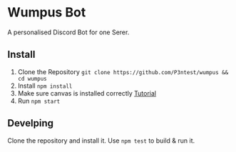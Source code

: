 # Wumpus Bot
A personalised Discord Bot for one Serer.

## Install

1) Clone the Repository
    `git clone https://github.com/P3ntest/wumpus && cd wumpus`
2) Install
    `npm install`
3) Make sure canvas is installed correctly
    [Tutorial](https://github.com/Automattic/node-canvas/wiki)
3) Run
    `npm start`


## Develping
Clone the repository and install it. Use `npm test` to build & run it.